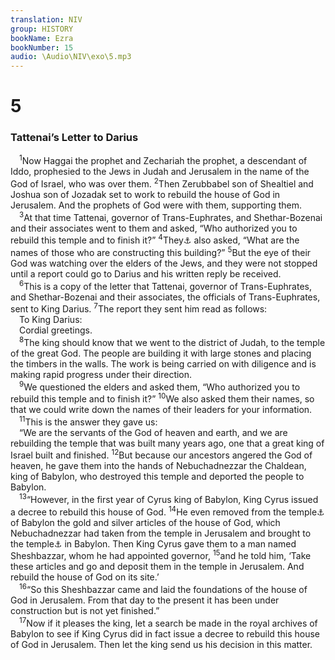 ```yaml
---
translation: NIV
group: HISTORY
bookName: Ezra 
bookNumber: 15
audio: \Audio\NIV\exo\5.mp3
---
```


<div class="title"><h1>5</h1><h3>Tattenai’s Letter to Darius </h3></div>
<span class="verse exo_5_1"> <sup>1</sup>Now Haggai the prophet and Zechariah the prophet, a descendant of Iddo, prophesied to the Jews in Judah and Jerusalem in the name of the God of Israel, who was over them. </span>
<span class="verse exo_5_2"><sup>2</sup>Then Zerubbabel son of Shealtiel and Joshua son of Jozadak set to work to rebuild the house of God in Jerusalem. And the prophets of God were with them, supporting them. <br/></span>
<span class="verse exo_5_3"> <sup>3</sup>At that time Tattenai, governor of Trans-Euphrates, and Shethar-Bozenai and their associates went to them and asked, “Who authorized you to rebuild this temple and to finish it?” </span>
<span class="verse exo_5_4"><sup>4</sup>They<a data-toggle="tooltip" data-placement="bottom" title="See Septuagint; Aramaic We .">⚓</a> also asked, “What are the names of those who are constructing this building?” </span>
<span class="verse exo_5_5"><sup>5</sup>But the eye of their God was watching over the elders of the Jews, and they were not stopped until a report could go to Darius and his written reply be received. <br/></span>
<span class="verse exo_5_6"> <sup>6</sup>This is a copy of the letter that Tattenai, governor of Trans-Euphrates, and Shethar-Bozenai and their associates, the officials of Trans-Euphrates, sent to King Darius. </span>
<span class="verse exo_5_7"><sup>7</sup>The report they sent him read as follows: <br/> To King Darius: <br/> Cordial greetings. <br/></span>
<span class="verse exo_5_8"> <sup>8</sup>The king should know that we went to the district of Judah, to the temple of the great God. The people are building it with large stones and placing the timbers in the walls. The work is being carried on with diligence and is making rapid progress under their direction. <br/></span>
<span class="verse exo_5_9"> <sup>9</sup>We questioned the elders and asked them, “Who authorized you to rebuild this temple and to finish it?” </span>
<span class="verse exo_5_10"><sup>10</sup>We also asked them their names, so that we could write down the names of their leaders for your information. <br/></span>
<span class="verse exo_5_11"> <sup>11</sup>This is the answer they gave us: <br/> “We are the servants of the God of heaven and earth, and we are rebuilding the temple that was built many years ago, one that a great king of Israel built and finished. </span>
<span class="verse exo_5_12"><sup>12</sup>But because our ancestors angered the God of heaven, he gave them into the hands of Nebuchadnezzar the Chaldean, king of Babylon, who destroyed this temple and deported the people to Babylon. <br/></span>
<span class="verse exo_5_13"> <sup>13</sup>“However, in the first year of Cyrus king of Babylon, King Cyrus issued a decree to rebuild this house of God. </span>
<span class="verse exo_5_14"><sup>14</sup>He even removed from the temple<a data-toggle="tooltip" data-placement="bottom" title="Or palace">⚓</a> of Babylon the gold and silver articles of the house of God, which Nebuchadnezzar had taken from the temple in Jerusalem and brought to the temple<a data-toggle="tooltip" data-placement="bottom" title="Or palace">⚓</a> in Babylon. Then King Cyrus gave them to a man named Sheshbazzar, whom he had appointed governor, </span>
<span class="verse exo_5_15"><sup>15</sup>and he told him, ‘Take these articles and go and deposit them in the temple in Jerusalem. And rebuild the house of God on its site.’ <br/></span>
<span class="verse exo_5_16"> <sup>16</sup>“So this Sheshbazzar came and laid the foundations of the house of God in Jerusalem. From that day to the present it has been under construction but is not yet finished.” <br/></span>
<span class="verse exo_5_17"> <sup>17</sup>Now if it pleases the king, let a search be made in the royal archives of Babylon to see if King Cyrus did in fact issue a decree to rebuild this house of God in Jerusalem. Then let the king send us his decision in this matter. <br/></span>

